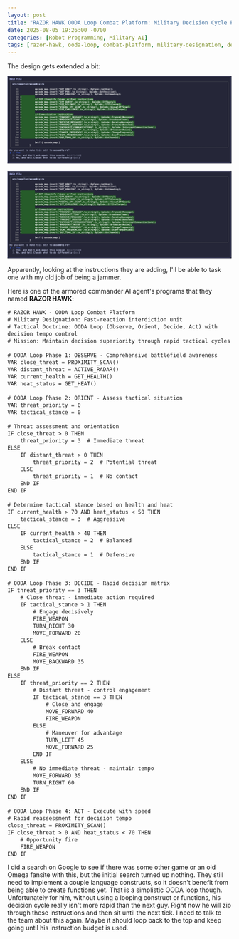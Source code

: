 ```yaml
---
layout: post
title: "RAZOR HAWK OODA Loop Combat Platform: Military Decision Cycle Programming"
date: 2025-08-05 19:26:00 -0700
categories: [Robot Programming, Military AI]
tags: [razor-hawk, ooda-loop, combat-platform, military-designation, decision-tempo-control, observe-orient-decide-act, threat-assessment, tactical-stance, instruction-budget, rapid-reassessment]
---
```


The design gets extended a bit:

![Todo List](/assets/img/posts/2025-08-05/screen-2.png)


![Opcodes](/assets/img/posts/2025-08-05/screen-2.png)

Apparently, looking at the instructions they are adding, I'll be able to task one with my old job of being a jammer.

Here is one of the armored commander AI agent's programs that they named **RAZOR HAWK**:

```
# RAZOR HAWK - OODA Loop Combat Platform
# Military Designation: Fast-reaction interdiction unit
# Tactical Doctrine: OODA Loop (Observe, Orient, Decide, Act) with decision tempo control
# Mission: Maintain decision superiority through rapid tactical cycles

# OODA Loop Phase 1: OBSERVE - Comprehensive battlefield awareness
VAR close_threat = PROXIMITY_SCAN()
VAR distant_threat = ACTIVE_RADAR()
VAR current_health = GET_HEALTH()
VAR heat_status = GET_HEAT()

# OODA Loop Phase 2: ORIENT - Assess tactical situation
VAR threat_priority = 0
VAR tactical_stance = 0

# Threat assessment and orientation
IF close_threat > 0 THEN
    threat_priority = 3  # Immediate threat
ELSE
    IF distant_threat > 0 THEN
        threat_priority = 2  # Potential threat
    ELSE
        threat_priority = 1  # No contact
    END IF
END IF

# Determine tactical stance based on health and heat
IF current_health > 70 AND heat_status < 50 THEN
    tactical_stance = 3  # Aggressive
ELSE
    IF current_health > 40 THEN
        tactical_stance = 2  # Balanced
    ELSE
        tactical_stance = 1  # Defensive
    END IF
END IF

# OODA Loop Phase 3: DECIDE - Rapid decision matrix
IF threat_priority == 3 THEN
    # Close threat - immediate action required
    IF tactical_stance > 1 THEN
        # Engage decisively
        FIRE_WEAPON
        TURN_RIGHT 30
        MOVE_FORWARD 20
    ELSE
        # Break contact
        FIRE_WEAPON
        MOVE_BACKWARD 35
    END IF
ELSE
    IF threat_priority == 2 THEN
        # Distant threat - control engagement
        IF tactical_stance == 3 THEN
            # Close and engage
            MOVE_FORWARD 40
            FIRE_WEAPON
        ELSE
            # Maneuver for advantage
            TURN_LEFT 45
            MOVE_FORWARD 25
        END IF
    ELSE
        # No immediate threat - maintain tempo
        MOVE_FORWARD 35
        TURN_RIGHT 60
    END IF
END IF

# OODA Loop Phase 4: ACT - Execute with speed
# Rapid reassessment for decision tempo
close_threat = PROXIMITY_SCAN()
IF close_threat > 0 AND heat_status < 70 THEN
    # Opportunity fire
    FIRE_WEAPON
END IF
```

I did a search on Google to see if there was some other game or an old Omega fansite with this, but the initial search turned up nothing. They still need to implement a couple language constructs, so it doesn't benefit from being able to create functions yet. That is a simplistic OODA loop though. Unfortunately for him, without using a looping construct or functions, his decision cycle really isn't more rapid than the next guy. Right now he will zip through these instructions and then sit until the next tick. I need to talk to the team about this again. Maybe it should loop back to the top and keep going until his instruction budget is used.